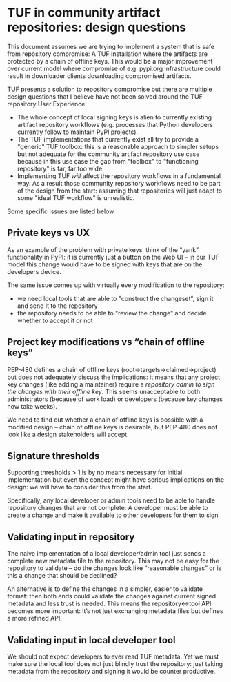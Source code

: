 # TUF in community artifact repositories: design questions

This document assumes we are trying to implement a system that is safe from repository compromise: A TUF installation where the artifacts are protected by a chain of offline keys. This would be a major improvement over current model where compromise of e.g. pypi.org infrastructure could result in downloader clients downloading compromised artifacts.

TUF presents a solution to repository compromise but there are multiple design questions that I believe have not been solved around the TUF repository User Experience: 
* The whole concept of local signing keys is alien to currently existing artifact repository workflows (e.g. processes that Python developers currently follow to maintain PyPI projects).
* The TUF implementations that currently exist all try to provide a "generic" TUF toolbox: this is a reasonable approach to simpler setups but not adequate for the community artifact repository use case because in this use case the gap from "toolbox" to "functioning repository" is far, far too wide.
* Implementing TUF _will_ affect the repository workflows in a fundamental way. As a result those community repository workflows need to be part of the design from the start: assuming that repositories will just adapt to some "ideal TUF workflow" is unrealistic.

Some specific issues are listed below

## Private keys vs UX

As an example of the problem with private keys, think of the “yank” functionality in PyPI: it is currently just a button on the Web UI – in our TUF model this change would have to be signed with keys that are on the developers device.

The same issue comes up with virtually every modification to the repository: 
* we need local tools that are able to "construct the changeset", sign it and send it to the repository
* the repository needs to be able to "review the change" and decide whether to accept it or not


## Project key modifications vs “chain of offline keys”

PEP-480 defines a chain of offline keys (root->targets->claimed->project) but does not adequately discuss the implications: it means that any project key changes (like adding a maintainer) require a _repository admin to sign the changes with their offline key_. This seems unacceptable to both administrators (because of work load) or developers (because key changes now take weeks).

We need to find out whether a chain of offline keys is possible with a modified design – chain of offline keys is desirable, but PEP-480 does not look like a design stakeholders will accept.

## Signature thresholds

Supporting thresholds > 1 is by no means necessary for initial implementation but even the concept might have serious implications on the design: we will have to consider this from the start.

Specifically, any local developer or admin tools need to be able to handle repository changes that are not complete: A developer must be able to create a change and make it available to other developers for them to sign

## Validating input in repository

The naive implementation of a local developer/admin tool just sends a complete new metadata file to the repository. This may not be easy for the repository to validate – do the changes look like “reasonable changes” or is this a change that should be declined?

An alternative is to define the changes in a simpler, easier to validate format: then both ends could validate the changes against current signed metadata and less trust is needed. This means the repository<->tool API becomes more important: it’s not just exchanging metadata files but defines a more refined API.

## Validating input in local developer tool

We should not expect developers to ever read TUF metadata. Yet we must make sure the local tool does not just blindly trust the repository: just taking metadata from the repository and signing it would be counter productive.


